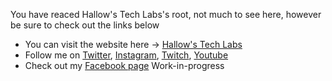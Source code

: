You have reaced Hallow's Tech Labs's root, not much to see here,
however be sure to check out the links below


- You can visit the website here -> [Hallow's Tech Labs](#)
- Follow me on [Twitter](#), [Instagram](#), [Twitch](#), [Youtube](#)
- Check out my [Facebook page](#) Work-in-progress
